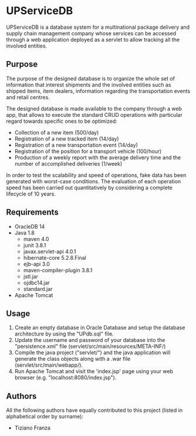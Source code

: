 # UPServiceDB

UPServiceDB is a database system for a multinational package delivery and supply chain management company whose services can be accessed through a web application deployed as a servlet to allow tracking all the involved entities. 

## Purpose

The purpose of the designed database is to organize the whole set of information that interest shipments and the involved entities such as shipped items, item dealers, information regarding the transportation events and retail centres. 

The designed database is made available to the company through a web app, that allows to execute the standard CRUD operations with particular regard towards specific ones to be optimized:
* Collection of a new item (500/day)
* Registration of a new tracked item (14/day)
* Registration of a new transportation event (14/day)
* Registration of the position for a transport vehicle (100/hour)
* Production of a weekly report with the average delivery time and the number of accomplished deliveries (1/week)

In order to test the scalability and speed of operations, fake data has been generated with worst-case conditions. The evaluation of each operation speed has been carried out quantitatively by considering a complete lifecycle of 10 years. 

## Requirements

- OracleDB 14
- Java 1.8
   - maven 4.0
   - junit 3.8.1 
   - javax.servlet-api 4.0.1
   - hibernate-core 5.2.8.Final
   - ejb-api 3.0
   - maven-compiler-plugin 3.8.1
   - jstl.jar 
   - ojdbc14.jar 
   - standard.jar 
- Apache Tomcat

## Usage 

1. Create an empty database in Oracle Database and setup the database architecture by using the "UPdb.sql" file. 
2. Update the username and password of your database into the "persistence.xml" file (servlet/src/main/resources/META-INF/)
3. Compile the java project ("servlet/") and the java application will generate the class objects along with a .war file (servlet/src/main/webapp/). 
4. Run Apache Tomcat and visit the 'index.jsp' page using your web browser (e.g. "localhost:8080/index.jsp").

## Authors

All the following authors have equally contributed to this project (listed in alphabetical order by surname):
* Tiziano Franza


